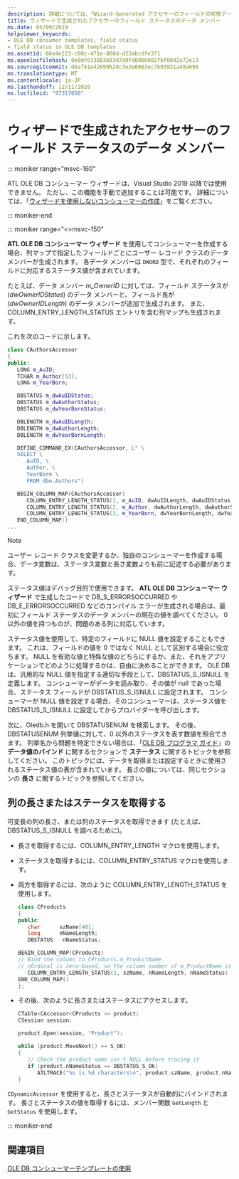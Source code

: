 ```yaml
---
description: 詳細については、「Wizard-Generated アクセサーのフィールドの状態データメンバー」を参照してください。
title: ウィザードで生成されたアクセサーのフィールド ステータスのデータ メンバー
ms.date: 05/09/2019
helpviewer_keywords:
- OLE DB consumer templates, field status
- field status in OLE DB templates
ms.assetid: 66e4e223-c60c-471e-860d-d23abcdfe371
ms.openlocfilehash: 0e0df633883b83d7d8fd0966082fbf00d2a72e13
ms.sourcegitcommit: d6af41e42699628c3e2e6063ec7b03931a49a098
ms.translationtype: MT
ms.contentlocale: ja-JP
ms.lasthandoff: 12/11/2020
ms.locfileid: "97317650"
---
```

# <a name="field-status-data-members-in-wizard-generated-accessors"></a>ウィザードで生成されたアクセサーのフィールド ステータスのデータ メンバー

::: moniker range="msvc-160"

ATL OLE DB コンシューマー ウィザードは、Visual Studio 2019 以降では使用できません。 ただし、この機能を手動で追加することは可能です。 詳細については、「[ウィザードを使用しないコンシューマーの作成](creating-a-consumer-without-using-a-wizard.md)」をご覧ください。

::: moniker-end

::: moniker range="<=msvc-150"

**ATL OLE DB コンシューマー ウィザード** を使用してコンシューマーを作成する場合、列マップで指定したフィールドごとにユーザー レコード クラスのデータ メンバーが生成されます。 各データ メンバーは `DWORD` 型で、それぞれのフィールドに対応するステータス値が含まれています。

たとえば、データ メンバー *m_OwnerID* に対しては、フィールド ステータスが (*dwOwnerIDStatus*) のデータ メンバーと、フィールド長が (*dwOwnerIDLength*) のデータ メンバーが追加で生成されます。 また、COLUMN_ENTRY_LENGTH_STATUS エントリを含む列マップも生成されます。

これを次のコードに示します。

```cpp
class CAuthorsAccessor
{
public:
   LONG m_AuID;
   TCHAR m_Author[53];
   LONG m_YearBorn;

   DBSTATUS m_dwAuIDStatus;
   DBSTATUS m_dwAuthorStatus;
   DBSTATUS m_dwYearBornStatus;

   DBLENGTH m_dwAuIDLength;
   DBLENGTH m_dwAuthorLength;
   DBLENGTH m_dwYearBornLength;

   DEFINE_COMMAND_EX(CAuthorsAccessor, L" \
   SELECT \
      AuID, \
      Author, \
      YearBorn \
      FROM dbo.Authors")

   BEGIN_COLUMN_MAP(CAuthorsAccessor)
      COLUMN_ENTRY_LENGTH_STATUS(1, m_AuID, dwAuIDLength, dwAuIDStatus)
      COLUMN_ENTRY_LENGTH_STATUS(2, m_Author, dwAuthorLength, dwAuthorStatus)
      COLUMN_ENTRY_LENGTH_STATUS(3, m_YearBorn, dwYearBornLength, dwYearBornStatus)
   END_COLUMN_MAP()
...
```

> [!NOTE]
> ユーザー レコード クラスを変更するか、独自のコンシューマーを作成する場合、データ変数は、ステータス変数と長さ変数よりも前に記述する必要があります。

ステータス値はデバッグ目的で使用できます。 **ATL OLE DB コンシューマー ウィザード** で生成したコードで DB_S_ERRORSOCCURRED や DB_E_ERRORSOCCURRED などのコンパイル エラーが生成される場合は、最初にフィールド ステータスのデータ メンバーの現在の値を調べてください。 0 以外の値を持つものが、問題のある列に対応しています。

ステータス値を使用して、特定のフィールドに NULL 値を設定することもできます。 これは、フィールドの値を 0 ではなく NULL として区別する場合に役立ちます。 NULL を有効な値と特殊な値のどちらにするか、また、それをアプリケーションでどのように処理するかは、自由に決めることができます。 OLE DB は、汎用的な NULL 値を指定する適切な手段として、DBSTATUS_S_ISNULL を定義します。 コンシューマーがデータを読み取り、その値が null であった場合、ステータス フィールドが DBSTATUS_S_ISNULL に設定されます。 コンシューマーが NULL 値を設定する場合、そのコンシューマーは、ステータス値を DBSTATUS_S_ISNULL に設定してからプロバイダーを呼び出します。

次に、Oledb.h を開いて DBSTATUSENUM を検索します。 その後、DBSTATUSENUM 列挙値に対して、0 以外のステータスを表す数値を照合できます。 列挙名から問題を特定できない場合は、「[OLE DB プログラマ ガイド](/sql/connect/oledb/ole-db/oledb-driver-for-sql-server-programming)」の **データ値のバインド** に関するセクションで **ステータス** に関するトピックを参照してください。 このトピックには、データを取得または設定するときに使用されるステータス値の表が含まれています。 長さの値については、同じセクションの **長さ** に関するトピックを参照してください。

## <a name="retrieving-the-length-or-status-of-a-column"></a>列の長さまたはステータスを取得する

可変長の列の長さ、または列のステータスを取得できます (たとえば、DBSTATUS_S_ISNULL を調べるために)。

- 長さを取得するには、COLUMN_ENTRY_LENGTH マクロを使用します。

- ステータスを取得するには、COLUMN_ENTRY_STATUS マクロを使用します。

- 両方を取得するには、次のように COLUMN_ENTRY_LENGTH_STATUS を使用します。

    ```cpp
    class CProducts
    {
    public:
       char      szName[40];
       long      nNameLength;
       DBSTATUS   nNameStatus;

    BEGIN_COLUMN_MAP(CProducts)
    // Bind the column to CProducts.m_ProductName.
    // nOrdinal is zero-based, so the column number of m_ProductName is 1.
       COLUMN_ENTRY_LENGTH_STATUS(1, szName, nNameLength, nNameStatus)
    END_COLUMN_MAP()
    };
    ```

- その後、次のように長さまたはステータスにアクセスします。

    ```cpp
    CTable<CAccessor<CProducts >> product;
    CSession session;

    product.Open(session, "Product");

    while (product.MoveNext() == S_OK)
    {
       // Check the product name isn't NULL before tracing it
       if (product.nNameStatus == DBSTATUS_S_OK)
          ATLTRACE("%s is %d characters\n", product.szName, product.nNameLength);
    }
    ```

`CDynamicAccessor` を使用すると、長さとステータスが自動的にバインドされます。 長さとステータスの値を取得するには、メンバー関数 `GetLength` と `GetStatus` を使用します。

::: moniker-end

## <a name="see-also"></a>関連項目

[OLE DB コンシューマーテンプレートの使用](../../data/oledb/working-with-ole-db-consumer-templates.md)
